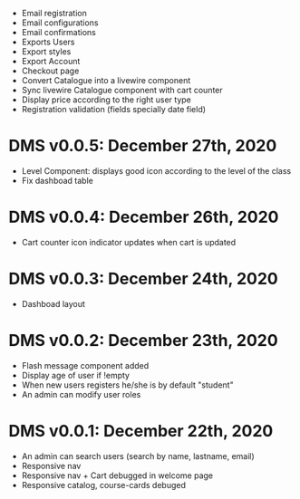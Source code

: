 - Email registration
- Email configurations
- Email confirmations
- Exports Users
- Export styles
- Export Account
- Checkout page
- Convert Catalogue into a livewire component
- Sync livewire Catalogue component with cart counter
- Display price according to the right user type
- Registration validation (fields specially date field)

# DMS v0.0.5: December 27th, 2020
* Level Component: displays good icon according to the level of the class
* Fix dashboad table

# DMS v0.0.4: December 26th, 2020
* Cart counter icon indicator updates when cart is updated

# DMS v0.0.3: December 24th, 2020
* Dashboad layout 

# DMS v0.0.2: December 23th, 2020
* Flash message component added
* Display age of user if !empty
* When new users registers he/she is by default "student"
* An admin can modify user roles 

# DMS v0.0.1: December 22th, 2020
* An admin can search users (search by name, lastname, email)
* Responsive nav
* Responsive nav + Cart debugged in welcome page
* Responsive catalog, course-cards debuged
